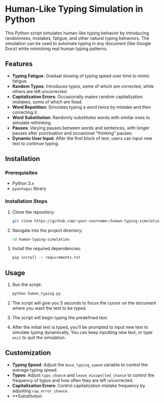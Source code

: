 # Human-Like Typing Simulation in Python

This Python script simulates human-like typing behavior by introducing randomness, mistakes, fatigue, and other natural typing behaviors. The simulation can be used to automate typing in any document (like Google Docs) while mimicking real human typing patterns.

## Features

- **Typing Fatigue**: Gradual slowing of typing speed over time to mimic fatigue.
- **Random Typos**: Introduces typos, some of which are corrected, while others are left uncorrected.
- **Capitalization Errors**: Occasionally makes random capitalization mistakes, some of which are fixed.
- **Word Repetition**: Simulates typing a word twice by mistake and then correcting it.
- **Word Substitution**: Randomly substitutes words with similar ones to simulate rethinking.
- **Pauses**: Varying pauses between words and sentences, with longer pauses after punctuation and occasional "thinking" pauses.
- **Dynamic User Input**: After the first block of text, users can input new text to continue typing.

## Installation

### Prerequisites

- Python 3.x
- `pyautogui` library

### Installation Steps

1. Clone the repository:
    ```bash
    git clone https://github.com/<your-username>/human-typing-simulation.git
    ```

2. Navigate into the project directory:
    ```bash
    cd human-typing-simulation
    ```

3. Install the required dependencies:
    ```bash
    pip install -r requirements.txt
    ```

## Usage

1. Run the script:
    ```bash
    python human_typing.py
    ```

2. The script will give you 5 seconds to focus the cursor on the document where you want the text to be typed.
   
3. The script will begin typing the predefined text.

4. After the initial text is typed, you'll be prompted to input new text to simulate typing dynamically. You can keep inputting new text, or type `exit` to quit the simulation.

## Customization

- **Typing Speed**: Adjust the `base_typing_speed` variable to control the average typing speed.
- **Typos**: Adjust `typo_chance` and `leave_misspelled_chance` to control the frequency of typos and how often they are left uncorrected.
- **Capitalization Errors**: Control capitalization mistake frequency by adjusting `cap_error_chance`.
- **Substitution
